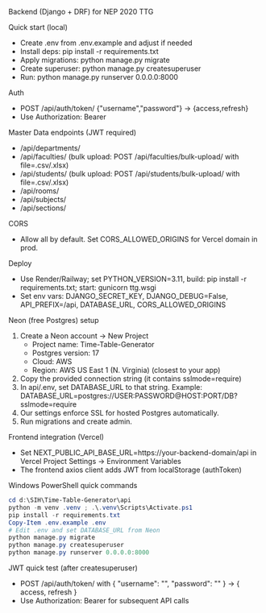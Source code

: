 Backend (Django + DRF) for NEP 2020 TTG

Quick start (local)
- Create .env from .env.example and adjust if needed
- Install deps: pip install -r requirements.txt
- Apply migrations: python manage.py migrate
- Create superuser: python manage.py createsuperuser
- Run: python manage.py runserver 0.0.0.0:8000

Auth
- POST /api/auth/token/ {"username","password"} -> {access,refresh}
- Use Authorization: Bearer <access>

Master Data endpoints (JWT required)
- /api/departments/
- /api/faculties/  (bulk upload: POST /api/faculties/bulk-upload/ with file=.csv/.xlsx)
- /api/students/   (bulk upload: POST /api/students/bulk-upload/ with file=.csv/.xlsx)
- /api/rooms/
- /api/subjects/
- /api/sections/

CORS
- Allow all by default. Set CORS_ALLOWED_ORIGINS for Vercel domain in prod.

Deploy
- Use Render/Railway; set PYTHON_VERSION=3.11, build: pip install -r requirements.txt; start: gunicorn ttg.wsgi
- Set env vars: DJANGO_SECRET_KEY, DJANGO_DEBUG=False, API_PREFIX=/api, DATABASE_URL, CORS_ALLOWED_ORIGINS

Neon (free Postgres) setup
1) Create a Neon account → New Project
	- Project name: Time-Table-Generator
	- Postgres version: 17
	- Cloud: AWS
	- Region: AWS US East 1 (N. Virginia) (closest to your app)
2) Copy the provided connection string (it contains sslmode=require)
3) In api/.env, set DATABASE_URL to that string. Example:
	DATABASE_URL=postgres://USER:PASSWORD@HOST:PORT/DB?sslmode=require
4) Our settings enforce SSL for hosted Postgres automatically.
5) Run migrations and create admin.

Frontend integration (Vercel)
- Set NEXT_PUBLIC_API_BASE_URL=https://your-backend-domain/api in Vercel Project Settings → Environment Variables
- The frontend axios client adds JWT from localStorage (authToken)

Windows PowerShell quick commands
```powershell
cd d:\SIH\Time-Table-Generator\api
python -m venv .venv ; .\.venv\Scripts\Activate.ps1
pip install -r requirements.txt
Copy-Item .env.example .env
# Edit .env and set DATABASE_URL from Neon
python manage.py migrate
python manage.py createsuperuser
python manage.py runserver 0.0.0.0:8000
```

JWT quick test (after createsuperuser)
- POST /api/auth/token/ with { "username": "<admin>", "password": "<pass>" } → { access, refresh }
- Use Authorization: Bearer <access> for subsequent API calls

